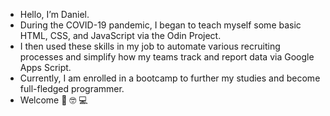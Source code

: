 - Hello, I’m Daniel.
- During the COVID-19 pandemic, I began to teach myself some basic HTML, CSS, and JavaScript via the Odin Project.
- I then used these skills in my job to automate various recruiting processes and simplify how my teams track and report data via Google Apps Script.
- Currently, I am enrolled in a bootcamp to further my studies and become full-fledged programmer.
- Welcome 👋 🤓 💻
